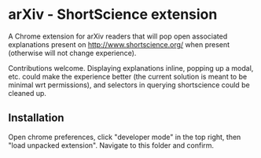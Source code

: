 # arXiv - ShortScience extension

A Chrome extension for arXiv readers that will pop open associated explanations present on http://www.shortscience.org/ when present (otherwise will not change experience).

Contributions welcome. Displaying explanations inline, popping up a modal, etc. could make the experience better (the current solution is meant to be minimal wrt permissions), and selectors in querying shortscience could be cleaned up.

## Installation

Open chrome preferences, click "developer mode" in the top right, then "load unpacked extension". Navigate to this folder and confirm.